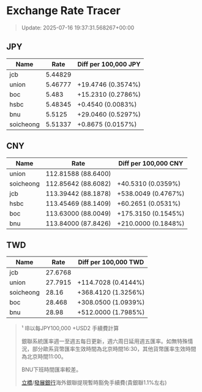 # Exchange Rate Tracer

> Update: 2025-07-16 19:37:31.568267+00:00

## JPY

| Name      |    Rate | Diff per 100,000 JPY   |
|-----------|---------|------------------------|
| jcb       | 5.44829 |                        |
| union     | 5.46777 | +19.4746 (0.3574%)     |
| boc       | 5.483   | +15.2310 (0.2786%)     |
| hsbc      | 5.48345 | +0.4540 (0.0083%)      |
| bnu       | 5.5125  | +29.0460 (0.5297%)     |
| soicheong | 5.51337 | +0.8675 (0.0157%)      |

## CNY

| Name      | Rate                | Diff per 100,000 CNY   |
|-----------|---------------------|------------------------|
| union     | 112.81588	(88.6400) |                        |
| soicheong | 112.85642	(88.6082) | +40.5310 (0.0359%)     |
| jcb       | 113.39442	(88.1878) | +538.0049 (0.4767%)    |
| hsbc      | 113.45469	(88.1409) | +60.2651 (0.0531%)     |
| boc       | 113.63000	(88.0049) | +175.3150 (0.1545%)    |
| bnu       | 113.84000	(87.8426) | +210.0000 (0.1848%)    |

## TWD

| Name      |    Rate | Diff per 100,000 TWD   |
|-----------|---------|------------------------|
| jcb       | 27.6768 |                        |
| union     | 27.7915 | +114.7028 (0.4144%)    |
| soicheong | 28.16   | +368.4120 (1.3256%)    |
| boc       | 28.468  | +308.0500 (1.0939%)    |
| bnu       | 28.98   | +512.0000 (1.7985%)    |


> ¹ IB以每JPY100,000 +USD2 手續費計算
>
> 銀聯系統匯率週一至週五每日更新，週六周日延用週五匯率。如無特殊情況，部分歐系貨幣匯率生效時間為北京時間16:30，其他貨幣匯率生效時間為北京時間11:00。
>
> BNU下班時間匯率較差。
>
> [立橋](https://www.wlbank.com.mo/uploads/ueditor/file/20181211/1544536513900230.pdf)/[發展銀行](https://www.mdb.com.mo/Service_Charges_20230728.pdf)海外銀聯提現暫時豁免手續費(貴銀聯1.1%左右)

